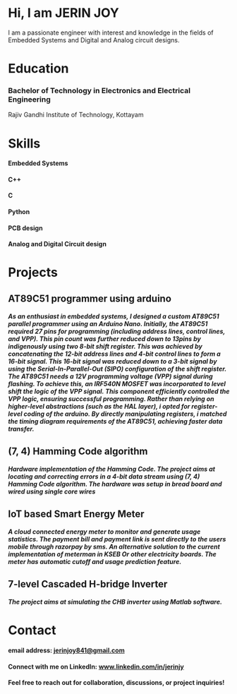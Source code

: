 # Hi, I am JERIN JOY
I am a passionate engineer with interest and knowledge in the fields of Embedded Systems and Digital and Analog circuit designs. 
# Education
### Bachelor of Technology in Electronics and Electrical Engineering
Rajiv Gandhi Institute of Technology, Kottayam
# Skills
#### Embedded Systems
#### C++
#### C
#### Python
#### PCB design
#### Analog and Digital Circuit design
# Projects
## AT89C51 programmer using arduino
##### As an enthusiast in embedded systems, I designed a custom AT89C51 parallel programmer using an Arduino Nano. Initially, the AT89C51 required 27 pins for programming (including address lines, control lines, and VPP). This pin count was further reduced down to 13pins by indigenously using two 8-bit shift register. This was achieved by concatenating the 12-bit address lines and 4-bit control lines to form a 16-bit signal. This 16-bit signal was reduced down to a 3-bit signal by using the Serial-In-Parallel-Out (SIPO) configuration of the shift register. The AT89C51 needs a 12V programming voltage (VPP) signal during flashing. To achieve this, an IRF540N MOSFET was incorporated to level shift the logic of the VPP signal. This component efficiently controlled the VPP logic, ensuring successful programming. Rather than relying on higher-level abstractions (such as the HAL layer), i opted for register-level coding of the arduino. By directly manipulating registers, i matched the timing diagram requirements of the AT89C51, achieving faster data transfer.
## (7, 4) Hamming Code algorithm
##### Hardware implementation of the Hamming Code. The project aims at locating and correcting errors in a 4-bit data stream using (7, 4) Hamming Code algorithm. The hardware was setup in bread board and wired using single core wires
## IoT based Smart Energy Meter
##### A cloud connected energy meter to monitor and generate usage statistics. The payment bill and payment link is sent directly to the users mobile through razorpay by sms. An alternative solution to the current implementation of meterman in KSEB Or other electricity boards. The meter has automatic cutoff and usage prediction feature.
## 7-level Cascaded H-bridge Inverter
##### The project aims at simulating the CHB inverter using Matlab software.
# Contact
#### email address: jerinjoy841@gmail.com
#### Connect with me on LinkedIn: www.linkedin.com/in/jerinjy
#### Feel free to reach out for collaboration, discussions, or project inquiries!
<!---
jerinjy/jerinjy is a ✨ special ✨ repository because its `README.md` (this file) appears on your GitHub profile.
You can click the Preview link to take a look at your changes.
--->
